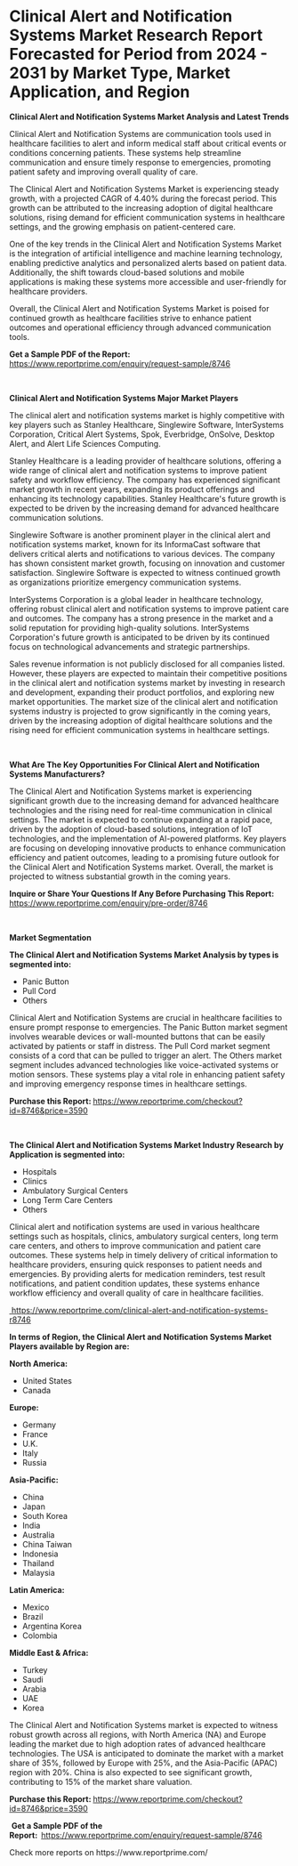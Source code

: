 <p><h1>Clinical Alert and Notification Systems Market Research Report Forecasted for Period from 2024 -  2031 by Market Type, Market Application, and Region</h1></p><p><strong>Clinical Alert and Notification Systems Market Analysis and Latest Trends</strong></p>
<p><p>Clinical Alert and Notification Systems are communication tools used in healthcare facilities to alert and inform medical staff about critical events or conditions concerning patients. These systems help streamline communication and ensure timely response to emergencies, promoting patient safety and improving overall quality of care.</p><p>The Clinical Alert and Notification Systems Market is experiencing steady growth, with a projected CAGR of 4.40% during the forecast period. This growth can be attributed to the increasing adoption of digital healthcare solutions, rising demand for efficient communication systems in healthcare settings, and the growing emphasis on patient-centered care.</p><p>One of the key trends in the Clinical Alert and Notification Systems Market is the integration of artificial intelligence and machine learning technology, enabling predictive analytics and personalized alerts based on patient data. Additionally, the shift towards cloud-based solutions and mobile applications is making these systems more accessible and user-friendly for healthcare providers.</p><p>Overall, the Clinical Alert and Notification Systems Market is poised for continued growth as healthcare facilities strive to enhance patient outcomes and operational efficiency through advanced communication tools.</p></p>
<p><strong>Get a Sample PDF of the Report:&nbsp;</strong> <a href="https://www.reportprime.com/enquiry/request-sample/8746">https://www.reportprime.com/enquiry/request-sample/8746</a></p>
<p>&nbsp;</p>
<p><strong>Clinical Alert and Notification Systems Major Market Players</strong></p>
<p><p>The clinical alert and notification systems market is highly competitive with key players such as Stanley Healthcare, Singlewire Software, InterSystems Corporation, Critical Alert Systems, Spok, Everbridge, OnSolve, Desktop Alert, and Alert Life Sciences Computing. </p><p>Stanley Healthcare is a leading provider of healthcare solutions, offering a wide range of clinical alert and notification systems to improve patient safety and workflow efficiency. The company has experienced significant market growth in recent years, expanding its product offerings and enhancing its technology capabilities. Stanley Healthcare's future growth is expected to be driven by the increasing demand for advanced healthcare communication solutions.</p><p>Singlewire Software is another prominent player in the clinical alert and notification systems market, known for its InformaCast software that delivers critical alerts and notifications to various devices. The company has shown consistent market growth, focusing on innovation and customer satisfaction. Singlewire Software is expected to witness continued growth as organizations prioritize emergency communication systems.</p><p>InterSystems Corporation is a global leader in healthcare technology, offering robust clinical alert and notification systems to improve patient care and outcomes. The company has a strong presence in the market and a solid reputation for providing high-quality solutions. InterSystems Corporation's future growth is anticipated to be driven by its continued focus on technological advancements and strategic partnerships.</p><p>Sales revenue information is not publicly disclosed for all companies listed. However, these players are expected to maintain their competitive positions in the clinical alert and notification systems market by investing in research and development, expanding their product portfolios, and exploring new market opportunities. The market size of the clinical alert and notification systems industry is projected to grow significantly in the coming years, driven by the increasing adoption of digital healthcare solutions and the rising need for efficient communication systems in healthcare settings.</p></p>
<p>&nbsp;</p>
<p><strong>What Are The Key Opportunities For Clinical Alert and Notification Systems Manufacturers?</strong></p>
<p><p>The Clinical Alert and Notification Systems market is experiencing significant growth due to the increasing demand for advanced healthcare technologies and the rising need for real-time communication in clinical settings. The market is expected to continue expanding at a rapid pace, driven by the adoption of cloud-based solutions, integration of IoT technologies, and the implementation of AI-powered platforms. Key players are focusing on developing innovative products to enhance communication efficiency and patient outcomes, leading to a promising future outlook for the Clinical Alert and Notification Systems market. Overall, the market is projected to witness substantial growth in the coming years.</p></p>
<p><strong>Inquire or Share Your Questions If Any Before Purchasing This Report:</strong> <a href="https://www.reportprime.com/enquiry/pre-order/8746">https://www.reportprime.com/enquiry/pre-order/8746</a></p>
<p>&nbsp;</p>
<p><strong>Market Segmentation</strong></p>
<p><strong>The Clinical Alert and Notification Systems Market Analysis by types is segmented into:</strong></p>
<p><ul><li>Panic Button</li><li>Pull Cord</li><li>Others</li></ul></p>
<p><p>Clinical Alert and Notification Systems are crucial in healthcare facilities to ensure prompt response to emergencies. The Panic Button market segment involves wearable devices or wall-mounted buttons that can be easily activated by patients or staff in distress. The Pull Cord market segment consists of a cord that can be pulled to trigger an alert. The Others market segment includes advanced technologies like voice-activated systems or motion sensors. These systems play a vital role in enhancing patient safety and improving emergency response times in healthcare settings.</p></p>
<p><strong>Purchase this Report:&nbsp;</strong><a href="https://www.reportprime.com/checkout?id=8746&price=3590">https://www.reportprime.com/checkout?id=8746&price=3590</a></p>
<p>&nbsp;</p>
<p><strong>The Clinical Alert and Notification Systems Market Industry Research by Application is segmented into:</strong></p>
<p><ul><li>Hospitals</li><li>Clinics</li><li>Ambulatory Surgical Centers</li><li>Long Term Care Centers</li><li>Others</li></ul></p>
<p><p>Clinical alert and notification systems are used in various healthcare settings such as hospitals, clinics, ambulatory surgical centers, long term care centers, and others to improve communication and patient care outcomes. These systems help in timely delivery of critical information to healthcare providers, ensuring quick responses to patient needs and emergencies. By providing alerts for medication reminders, test result notifications, and patient condition updates, these systems enhance workflow efficiency and overall quality of care in healthcare facilities.</p></p>
<p><a href="https://www.reportprime.com/clinical-alert-and-notification-systems-r8746">&nbsp;https://www.reportprime.com/clinical-alert-and-notification-systems-r8746</a></p>
<p><strong>In terms of Region, the Clinical Alert and Notification Systems Market Players available by Region are:</strong></p>
<p>
    <p> <strong> North America: </strong>
        <ul>
            <li>United States</li>
            <li>Canada</li>
        </ul>
        </p> 
    <p> <strong> Europe: </strong>
        <ul>
            <li>Germany</li>
            <li>France</li>
            <li>U.K.</li>
            <li>Italy</li>
            <li>Russia</li>
        </ul>
        </p> 
    <p> <strong> Asia-Pacific: </strong>
        <ul>
            <li>China</li>
            <li>Japan</li>
            <li>South Korea</li>
            <li>India</li>
            <li>Australia</li>
            <li>China Taiwan</li>
            <li>Indonesia</li>
            <li>Thailand</li>
            <li>Malaysia</li>
        </ul>
        </p> 
    <p> <strong> Latin America: </strong>
        <ul>
            <li>Mexico</li>
            <li>Brazil</li>
            <li>Argentina Korea</li>
            <li>Colombia</li>
        </ul>
        </p> 
    <p> <strong> Middle East & Africa: </strong>
        <ul>
            <li>Turkey</li>
            <li>Saudi</li>
            <li>Arabia</li>
            <li>UAE</li>
            <li>Korea</li>
        </ul>
    </p>
    </p>
<p><p>The Clinical Alert and Notification Systems market is expected to witness robust growth across all regions, with North America (NA) and Europe leading the market due to high adoption rates of advanced healthcare technologies. The USA is anticipated to dominate the market with a market share of 35%, followed by Europe with 25%, and the Asia-Pacific (APAC) region with 20%. China is also expected to see significant growth, contributing to 15% of the market share valuation.</p></p>
<p><strong>Purchase this Report: </strong><a href="https://www.reportprime.com/checkout?id=8746&price=3590">https://www.reportprime.com/checkout?id=8746&price=3590</a></p>
<p>&nbsp;<strong>Get a Sample PDF of the Report:&nbsp;&nbsp;</strong><a href="https://www.reportprime.com/enquiry/request-sample/8746">https://www.reportprime.com/enquiry/request-sample/8746</a></p>
<p><strong></strong></p>
<p>Check more reports on https://www.reportprime.com/</p>